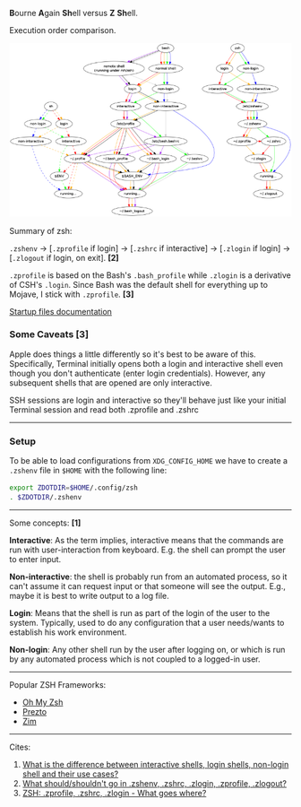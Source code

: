 **B**ourne **A**gain **Sh**ell versus **Z** **Sh**ell.

Execution order comparison.

![bash vs zsh execution order comparison](https://github.com/santiagotoscanini/dotfiles/blob/main/zsh/images/shell%20execution%20order%20comparision.png)

Summary of zsh:

`.zshenv` → [`.zprofile` if login] → [`.zshrc` if interactive] → [`.zlogin` if login] → [`.zlogout` if login, on exit]. **\[2\]**

`.zprofile` is based on the Bash's `.bash_profile` while `.zlogin` is a derivative of CSH's `.login`. Since Bash was the default shell for everything up to Mojave, I stick with `.zprofile`. **\[3\]**

[Startup files documentation](https://zsh.sourceforge.io/Intro/intro_3.html)

### Some Caveats \[3\]
Apple does things a little differently so it's best to be aware of this. Specifically, Terminal initially opens both a login and interactive shell even though you don't authenticate (enter login credentials). However, any subsequent shells that are opened are only interactive.

SSH sessions are login and interactive so they'll behave just like your initial Terminal session and read both .zprofile and .zshrc

---

### Setup

To be able to load configurations from `XDG_CONFIG_HOME` we have to create a `.zshenv` file in `$HOME` with the following line:
```bash
export ZDOTDIR=$HOME/.config/zsh
. $ZDOTDIR/.zshenv
```

---

Some concepts: **\[1\]**

**Interactive**: As the term implies, interactive means that the commands are run with user-interaction from keyboard. E.g. the shell can prompt the user to enter input.

**Non-interactive**: the shell is probably run from an automated process, so it can't assume it can request input or that someone will see the output. E.g., maybe it is best to write output to a log file.


**Login**: Means that the shell is run as part of the login of the user to the system. Typically, used to do any configuration that a user needs/wants to establish his work environment.

**Non-login**: Any other shell run by the user after logging on, or which is run by any automated process which is not coupled to a logged-in user.

---

Popular ZSH Frameworks:

- [Oh My Zsh](https://github.com/ohmyzsh/ohmyzsh)
- [Prezto](https://github.com/sorin-ionescu/prezto)
- [Zim](https://github.com/zimfw/zimfw)

---

Cites:

1. [What is the difference between interactive shells, login shells, non-login shell and their use cases?](https://unix.stackexchange.com/a/50667)
2. [What should/shouldn't go in .zshenv, .zshrc, .zlogin, .zprofile, .zlogout?](https://unix.stackexchange.com/questions/71253/what-should-shouldnt-go-in-zshenv-zshrc-zlogin-zprofile-zlogout#comment494583_71258)
3. [ZSH: .zprofile, .zshrc, .zlogin - What goes where?](https://apple.stackexchange.com/a/388623)
